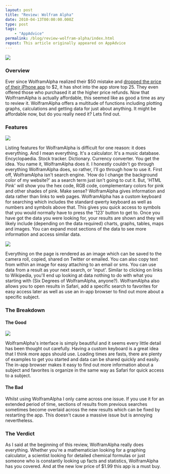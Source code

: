 ```yaml
---
layout: post
title: "Review: Wolfram Alpha"
date: 2010-04-13T00:00:00.000Z
type: post
tags:
    - "AppAdvice"
permalink: /blog/review-wolfram-alpha/index.html
repost: This article originally appeared on AppAdvice
---
```


![](https://rknightuk.s3.amazonaws.com/site/appadvice/672f11b0da.jpg)

### Overview

Ever since WolframAlpha realized their $50 mistake and [dropped the price of their iPhone app](https://appadvice.com/appnn/2010/04/wolframalpha-popular-2/) to $2, it has shot into the app store top 25. They even offered those who purchased it at the higher price refunds. Now that WolfrramAlpha is actually affordable, this seemed like as good a time as any to review it. WolframAlpha offers a multitude of functions including plotting graphs, calculations and getting data for just about anything. It might be affordable now, but do you really need it? Lets find out.

### Features

![](https://rknightuk.s3.amazonaws.com/site/appadvice/4c78b022ba.jpg) 

Listing features for WolframAlpha is difficult for one reason: it does everything. And I mean everything. It's a calculator. It's a music database. Encyclopaedia. Stock tracker. Dictionary. Currency converter. You get the idea. You name it, WolframAlpha does it. I honestly couldn't go through everything WolframAlpha does, so rather, I'll go through how to use it. First off, WolframAlpha isn't search engine. 'How do I change the background color of my website?' as a search term just isn't going to cut it. But, 'HTML Pink' will show you the hex code, RGB code, complementary colors for pink and other shades of pink. Make sense? WolframAlpha gives information and data rather than links to web pages. WolframAlpha has a custom keyboard for searching which includes the standard qwerty keyboard as well as numbers and symbols above that. This gives you quick access to symbols that you would normally have to press the '123' button to get to. Once you have got the data you were looking for, your results are shown and they will likely include (depending on the data required) charts, graphs, tables, maps and images. You can expand most sections of the data to see more information and access similar data.

![](https://rknightuk.s3.amazonaws.com/site/appadvice/7e515b28c9.jpg)

Everything on the page is rendered as an image which can be saved to the camera roll, copied, shared on Twitter or emailed. You can also copy text from within an image for easy attaching to an email or sms. You can use data from a result as your next search, or 'input'. Similar to clicking on links to Wikipedia, you'll end up looking at data nothing to do with what you starting with (Six Degrees of WolframAlpha, anyone?). WolframAlpha also allows you to open results in Safari, add a specific search to favorites for easy access later as well as use an in-app browser to find out more about a specific subject.

### The Breakdown

#### The Good

![](https://rknightuk.s3.amazonaws.com/site/appadvice/4b83bb26f0.jpg) 

WolframAlpha's interface is simply beautiful and it seems every little detail has been thought out carefully. Having a custom keyboard is a great idea that I think more apps should use. Loading times are fasts, there are plenty of examples to get you started and data can be shared quickly and easily. The in-app browser makes it easy to find out more information about a subject and favorites is organize in the same way as Safari for quick access to a subject. 

#### The Bad

Whilst using WolframAlpha I only came across one issue. If you use it for an extended period of time, sections of results from previous searches sometimes become overlaid across the new results which can be fixed by restarting the app. This doesn't cause a massive issue but is annoying nevertheless.

### The Verdict

As I said at the beginning of this review, WolframAlpha really does everything. Whether you're a mathematician looking for a graphing calculator, a scientist looking for detailed chemical formulas or just someone who is constantly looking up facts and statistics, WolframAlpha has you covered. And at the new low price of $1.99 this app is a must buy.
